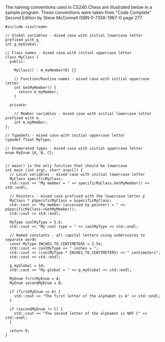The naming conventions used in CS240 Chess are illustrated below in a sample
program. These conventions were taken from "Code Complete" Second Edition by
Steve McConnell ISBN 0-7356-1967-0 page 277.


    #include <iostream>

    // Global variables - mixed case with initial lowercase letter prefixed with g_
    int g_myGlobal;

    // Class names - mixed case with initial uppercase letter
    class MyClass {
      public:

        MyClass() : m_myMember(0) {}

        // Function/Routine names - mixed case with initial uppercase letter
        int GetMyMember() {
          return m_myMember;
        }

      private:

        // Member variables - mixed case with initial lowercase letter prefixed with m_
        int m_myMember;
    };

    // Typedefs - mixed case with initial uppercase letter
    typedef float MyType;

    // Enumerated types - mixed case with initial uppercase letter
    enum MyEnum {A, B, C};


    // main() is the only function that should be lowercase
    int main (int argc, char* argv[]) {
      // Local variables - mixed case with initial lowercase letter
      MyClass specificMyClass;
      std::cout << "My member = " << specificMyClass.GetMyMember() << std::endl;

      // Pointers - mixed case prefixed with the lowercase letter p
      MyClass * pSpecificMyClass = &specificMyClass;
      std::cout << "My member (accessed by pointer) = " << pSpecificMyClass->GetMyMember();
      std::cout << std::endl;

      MyType coolMyType = 5.6;
      std::cout << "My cool type = " << coolMyType << std::endl;

      // Named constants - all capital letters using underscores to separate words
      const MyType INCHES_TO_CENTIMETERS = 2.54;
      std::cout << coolMyType << " inches = ";
      std::cout << (coolMyType * INCHES_TO_CENTIMETERS) << " centimeters";
      std::cout << std::endl;

      g_myGlobal = 14;
      std::cout << "My global = " << g_myGlobal << std::endl;

      MyEnum firstMyEnum = A;
      MyEnum secondMyEnum = B;

      if (firstMyEnum == A) {
        std::cout << "The first letter of the alphabet is A" << std::endl;
      }

      if (secondMyEnum != C) {
        std::cout << "The second letter of the alphabet is NOT C" << std::endl;
      }

      return 0; 
    } 

